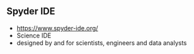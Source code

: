 ## Spyder IDE
* https://www.spyder-ide.org/
* Science IDE
* designed by and for scientists, engineers and data analysts